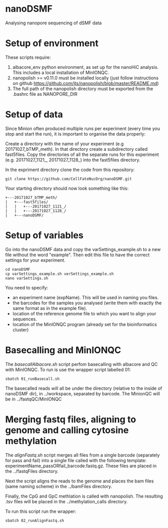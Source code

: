 # nanoDSMF
Analysing nanopore sequencing of dSMF data

# Setup of environment

These scripts require:
1) albacore_env python environment, as set up for the nanoHiC analysis. This includes a local installation of MinIONQC.
2) nanopolish >= v0.11.0 must be installed locally (just follow instructions on github https://github.com/jts/nanopolish/blob/master/README.md)
3) The full path of the nanopolish directory must be exported from the .bashrc file as NANOPORE_DIR

# Setup of data

Since Minion often produced multiple runs per experiment (every time you stop and start the run), it is important to organise the data properly:

Create a directory with the name of your experiment (e.g 20171027_bTMP_meth). In that directory create a subdirectory called fast5files. Copy the directories of all the separate runs for this experiment (e.g. 20171027_1121_, 20171027_1128_) into the fast5files directory.

In the expriment directory clone the code from this repository:
```
git clone https://github.com/CellFateNucOrg/nanoDSMF.git
```
Your starting directory should now look something like this:

```
+---20171027_bTMP_meth/
|   +---fast5files/
|   |   +---20171027_1121_/
|   |   +---20171027_1128_/
|   +---nanoDSMF/
```

# Setup of variables

Go into the nanoDSMF data and copy the varSettings_example.sh to a new file without the word "example". Then edit this file to have the correct settings for your experiment.
```
cd nanoDSMF
cp varSettings_example.sh verSettings_example.sh
nano varSettings.sh
```

You need to specify: 
- an experiment name (expName). This will be used in naming you files. 
- the barcodes for the samples you analysed (write them with exactly the same format as in the example file).
- location of the reference genome file to which you want to align your sequences.
- location of the MinIONQC program (already set for the bioinformatics cluster)

# Basecalling and MinIONQC
The *basecallAlbacore.sh* script perfom basecalling with albacore and QC with MinIONQC. To run is use the wrapper script labelled 01:

```
sbatch 01_runBasecall.sh
```

The basecalled reads will all be under the directory (relative to the inside of nanoDSMF dir), in ../workspace, separated by barcode. The MinionQC will be in ../fastqQC/MinIONQC

# Merging fastq files, aligning to genome and calling cytosine methylation
The *alignFastq.sh* script merges all files from a single barcode (separately for pass and fail) into a single file called with the following template: experimentName_passORfail_barcode.fastq.gz. These files are placed in the ../fastqFiles directory.

Next the script aligns the reads to the genome and places the bam files (same naming scheme) in the ../bamFiles directory.

Finally, the CpG and GpC methlation is called with nanopolish. The resulting .tsv files will be placed in the ../methylation_calls directory. 

To run this script run the wrapper:
```
sbatch 02_runAlignFastq.sh
```





